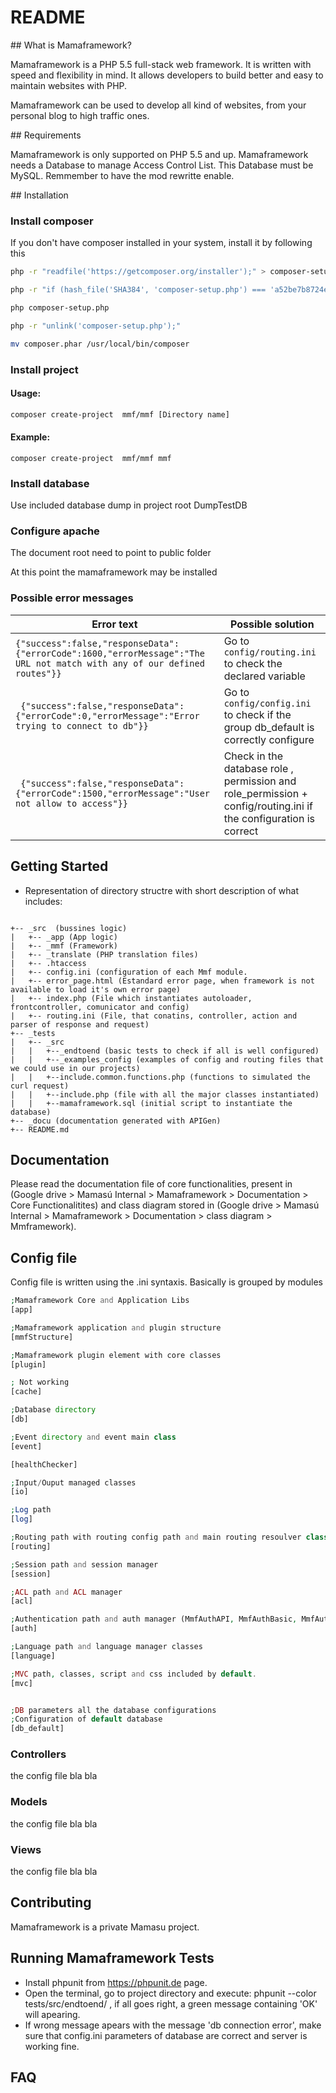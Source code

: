README
===

## What is Mamaframework?


Mamaframework is a PHP 5.5 full-stack web framework. It is written with speed and
flexibility in mind. It allows developers to build better and easy to maintain
websites with PHP.

Mamaframework can be used to develop all kind of websites, from your personal blog
to high traffic ones.

## Requirements


Mamaframework is only supported on PHP 5.5 and up. Mamaframework 
needs a Database to manage Access Control List. This Database must be MySQL. 
Remmember to have the mod rewritte enable.

## Installation 

### Install composer

If you don't have composer installed in your system, install it by following this

```sh
php -r "readfile('https://getcomposer.org/installer');" > composer-setup.php

php -r "if (hash_file('SHA384', 'composer-setup.php') === 'a52be7b8724e47499b039d53415953cc3d5b459b9d9c0308301f867921c19efc623b81dfef8fc2be194a5cf56945d223') { echo 'Installer verified'; } else { echo 'Installer corrupt'; unlink('composer-setup.php'); } echo PHP_EOL;"

php composer-setup.php

php -r "unlink('composer-setup.php');"

mv composer.phar /usr/local/bin/composer
```

### Install project


#### Usage:

```sh
composer create-project  mmf/mmf [Directory name]
```

#### Example:

```
composer create-project  mmf/mmf mmf
```


### Install database


Use included database dump in project root DumpTestDB


### Configure apache


The document root need to point to public folder

At this point the mamaframework may be installed

### Possible error messages


 Error text | Possible solution
 ------------ | -------------
 ` {"success":false,"responseData":{"errorCode":1600,"errorMessage":"The URL not match with any of our defined routes"}} ` | Go to `config/routing.ini` to check the declared variable
 ` {"success":false,"responseData":{"errorCode":0,"errorMessage":"Error trying to connect to db"}}`  | Go to `config/config.ini` to check if the group db_default is correctly configure
 ` {"success":false,"responseData":{"errorCode":1500,"errorMessage":"User not allow to access"}}`  | Check in the database role , permission and role_permission + config/routing.ini if the configuration is correct


## Getting Started


- Representation of directory structre with short description of what includes:
<code>
+-- _src  (bussines logic)
|   +-- _app (App logic)
|   +-- _mmf (Framework)
|   +-- _translate (PHP translation files)
|   +-- .htaccess
|   +-- config.ini (configuration of each Mmf module.
|   +-- error_page.html (Estandard error page, when framework is not available to load it's own error page)
|   +-- index.php (File which instantiates autoloader, frontcontroller, comunicator and config)   
|   +-- routing.ini (File, that conatins, controller, action and parser of response and request)
+-- _tests
|   +-- _src
|   |   +--_endtoend (basic tests to check if all is well configured)
|   |   +--_examples_config (examples of config and routing files that we could use in our projects)
|   |   +--include.common.functions.php (functions to simulated the curl request)
|   |   +--include.php (file with all the major classes instantiated)
|   |   +--mamaframework.sql (initial script to instantiate the database)
+-- _docu (documentation generated with APIGen)
+-- README.md
</code>




## Documentation


Please read the documentation file of core functionalities, present in 
(Google drive > Mamasú Internal > Mamaframework > Documentation > Core Functionalitites) 
and class diagram stored in (Google drive > Mamasú Internal > Mamaframework > Documentation > class diagram > Mmframework).

## Config file

Config file is written using the .ini syntaxis. Basically is grouped by modules

```php
;Mamaframework Core and Application Libs
[app]

;Mamaframework application and plugin structure
[mmfStructure]

;Mamaframework plugin element with core classes
[plugin]

; Not working
[cache]

;Database directory
[db]

;Event directory and event main class
[event]

[healthChecker]

;Input/Ouput managed classes
[io]

;Log path
[log]

;Routing path with routing config path and main routing resoulver class
[routing]

;Session path and session manager
[session]

;ACL path and ACL manager
[acl]

;Authentication path and auth manager (MmfAuthAPI, MmfAuthBasic, MmfAuth, etc)
[auth]

;Language path and language manager classes
[language]

;MVC path, classes, script and css included by default.
[mvc]


;DB parameters all the database configurations
;Configuration of default database
[db_default]
```


### Controllers

the config file bla bla

### Models

the config file bla bla

### Views

the config file bla bla

## Contributing


Mamaframework is a private Mamasu project. 

## Running Mamaframework Tests


- Install phpunit from https://phpunit.de page.
- Open the terminal, go to project directory and execute:  phpunit --color  tests/src/endtoend/ , 
if all goes right, a green message containing 'OK' will apearing.
- If wrong message apears with the message 'db connection error', make sure that config.ini parameters of database are correct and server is working fine.


## FAQ

